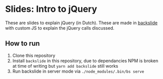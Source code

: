 Slides: Intro to jQuery
=================================================

These are slides to explain jQuery (in Dutch). These are made in [backslide](https://www.npmjs.com/package/backslide) with custom JS to explain the jQuery calls discussed.


## How to run
1) Clone this repository
2) Install `backslide` in this repository, due to dependancies NPM is broken at time of writing but `yarn add backslide` still works
3) Run backslide in server mode via `./node_modules/.bin/bs serve`